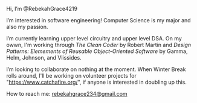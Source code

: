  Hi, I’m @RebekahGrace4219
 
I’m interested in software engineering!  Computer Science is my major and also my passion. 

I’m currently learning upper level circuitry and upper level DSA.  On my owwn, I'm working through *The Clean Coder* by Robert Martin and *Design Patterns: Elemements of Reusable Object-Oriented Software* by Gamma, Helm, Johnson, and Vlissides.

I’m looking to collaborate on nothing at the moment. When Winter Break rolls around, I'll be working on volunteer projects for "https://www.catchafire.org/", if anyone is interested in doubling up this.

How to reach me:
rebekahgrace234@gmail.com

<!---
RebekahGrace4219/RebekahGrace4219 is a ✨ special ✨ repository because its `README.md` (this file) appears on your GitHub profile.
You can click the Preview link to take a look at your changes.
--->
